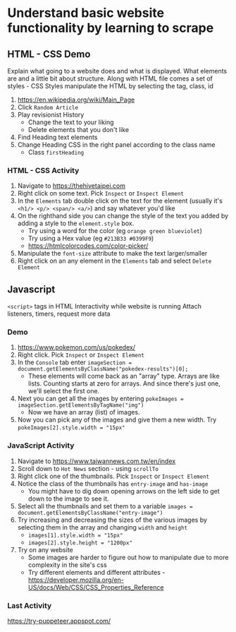 # Understand basic website functionality by learning to scrape

## HTML - CSS Demo
Explain what going to a website does and what is displayed. What elements are and a little bit about structure.
Along with HTML file comes a set of styles - CSS
Styles manipulate the HTML by selecting the tag, class, id

1. https://en.wikipedia.org/wiki/Main_Page
2. Click `Random Article`
3. Play revisionist History
    - Change the text to your liking
    - Delete elements that you don't like
4. Find Heading text elements
5. Change Heading CSS in the right panel according to the class name
    - Class `firstHeading`

### HTML - CSS Activity

1. Navigate to https://thehivetaipei.com
2. Right click on some text. Pick `Inspect` or `Inspect Element`
3. In the `Elements` tab double click on the text for the element (usually it's `<h1/> <p/> <span/> <a/>`) and say whatever you'd like
4. On the righthand side you can change the style of the text you added by adding a style to the `element.style` box.
    - Try using a word for the color (eg `orange green blueviolet`)
    - Try using a Hex value (eg `#213B33 #0399F9`)
    - https://htmlcolorcodes.com/color-picker/
5. Manipulate the `font-size` attribute to make the text larger/smaller
6. Right click on an any element in the `Elements` tab and select `Delete Element`

## Javascript
`<script>` tags in HTML
Interactivity while website is running
Attach listeners, timers, request more data

### Demo

1. https://www.pokemon.com/us/pokedex/
2. Right click. Pick `Inspect` or `Inspect Element`
3. In the `Console` tab enter `imageSection = document.getElementsByClassName("pokedex-results")[0];`
    - These elements will come back as an "array" type. Arrays are like lists. Counting starts at zero for arrays. And since there's just one, we'll select the first one.
4. Next you can get all the images by entering `pokeImages = imageSection.getElementsByTagName("img")`
    - Now we have an array (list) of images.
5. Now you can pick any of the images and give them a new width. Try `pokeImages[2].style.width = "15px"`

### JavaScript Activity
1. Navigate to https://www.taiwannews.com.tw/en/index
2. Scroll down to `Hot News` section - using `scrollTo`
3. Right click one of the thumbnails. Pick `Inspect` or `Inspect Element`
4. Notice the class of the thumbnails has `entry-image` and `has-image`
    - You might have to dig down opening arrows on the left side to get down to the image to see it.
5. Select all the thumbnails and set them to a variable `images = document.getElementsByClassName("entry-image")`
6. Try increasing and decreasing the sizes of the various images by selecting them in the array and changing `width` and `height`
    - `images[1].style.width = "15px"`
    - `images[2].style.height = "1200px"`
7. Try on any website
    - Some images are harder to figure out how to manipulate due to more complexity in the site's css
    - Try different elements and different attributes - https://developer.mozilla.org/en-US/docs/Web/CSS/CSS_Properties_Reference

### Last Activity

https://try-puppeteer.appspot.com/